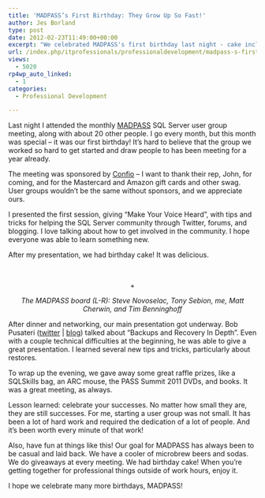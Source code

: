```yaml
---
title: 'MADPASS’s First Birthday: They Grow Up So Fast!'
author: Jes Borland
type: post
date: 2012-02-23T11:49:00+00:00
excerpt: "We celebrated MADPASS's first birthday last night - cake included!"
url: /index.php/itprofessionals/professionaldevelopment/madpass-s-first-birthday-they/
views:
  - 5020
rp4wp_auto_linked:
  - 1
categories:
  - Professional Development

---
```

Last night I attended the monthly [MADPASS][1] SQL Server user group meeting, along with about 20 other people. I go every month, but this month was special – it was our first birthday! It’s hard to believe that the group we worked so hard to get started and draw people to has been meeting for a year already.

The meeting was sponsored by [Confio][2] – I want to thank their rep, John, for coming, and for the Mastercard and Amazon gift cards and other swag. User groups wouldn’t be the same without sponsors, and we appreciate ours.

I presented the first session, giving “Make Your Voice Heard”, with tips and tricks for helping the SQL Server community through Twitter, forums, and blogging. I love talking about how to get involved in the community. I hope everyone was able to learn something new.

After my presentation, we had birthday cake! It was delicious.

 

<p style="text-align: center;">
  <img src="/wp-content/uploads/users/grrlgeek/MADPASS birthday small.jpg?mtime=1330004813" alt="" />+
</p>

<p style="text-align: center;">
  <em>The MADPASS board (L-R): Steve Novoselac, Tony Sebion, me, Matt Cherwin, and Tim Benninghoff</em>
</p>

After dinner and networking, our main presentation got underway. Bob Pusateri ([twitter][3] | [blog][4]) talked about “Backups and Recovery In Depth”. Even with a couple technical difficulties at the beginning, he was able to give a great presentation. I learned several new tips and tricks, particularly about restores.

To wrap up the evening, we gave away some great raffle prizes, like a SQLSkills bag, an ARC mouse, the PASS Summit 2011 DVDs, and books. It was a great meeting, as always.

Lesson learned: celebrate your successes. No matter how small they are, they are still successes. For me, starting a user group was not small. It has been a lot of hard work and required the dedication of a lot of people. And it’s been worth every minute of that work!

Also, have fun at things like this! Our goal for MADPASS has always been to be casual and laid back. We have a cooler of microbrew beers and sodas. We do giveaways at every meeting. We had birthday cake! When you’re getting together for professional things outside of work hours, enjoy it.

I hope we celebrate many more birthdays, MADPASS!

 [1]: http://madpass.org/
 [2]: http://confio.com/
 [3]: http://twitter.com/sqlbob
 [4]: http://bobpusateri.com/